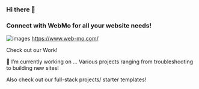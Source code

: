 ### Hi there 👋

### Connect with WebMo for all your website needs!
![images](https://github.com/devjclosterman2023/devjclosterman2023/assets/138734716/ff64e035-faa6-43c0-8844-c95c7b6e715c)
https://www.web-mo.com/

Check out our Work!


🔭 I’m currently working on ...
Various projects ranging from troubleshooting to building new sites! 

Also check out our full-stack projects/ starter templates!
<!--
**devjclosterman2023/devjclosterman2023** is a ✨ _special_ ✨ repository because its `README.md` (this file) appears on your GitHub profile.
[![Netlify Status](https://api.netlify.com/api/v1/badges/813620da-1832-4080-a38e-4872dab26c24/deploy-status)](https://app.netlify.com/sites/steady-manatee-79923c/deploys)
Here are some ideas to get you started:


- 🔭 I’m currently working on ...
- 🌱 I’m currently learning ...
- 👯 I’m looking to collaborate on ...
- 🤔 I’m looking for help with ...
- 💬 Ask me about ...
- 📫 How to reach me: ...
- 😄 Pronouns: ...
- ⚡ Fun fact: ...
-->
